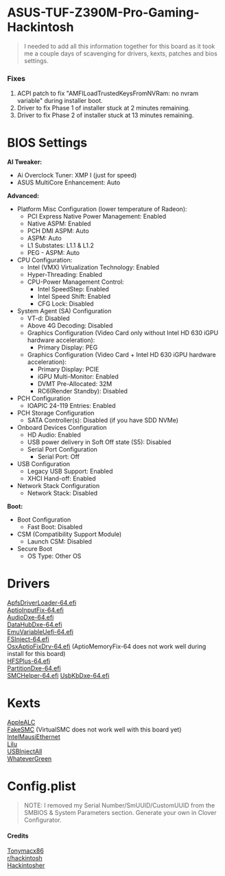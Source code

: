 # ASUS-TUF-Z390M-Pro-Gaming-Hackintosh

>I needed to add all this information together for this board as it took me a couple days of scavenging for drivers, kexts, patches and bios settings.  


### Fixes

1. ACPI patch to fix "AMFILoadTrustedKeysFromNVRam: no nvram variable" during installer boot.
2. Driver to fix Phase 1 of installer stuck at 2 minutes remaining.
3. Driver to fix Phase 2 of installer stuck at 13 minutes remaining.

# BIOS Settings

__AI Tweaker:__
  * Ai Overclock Tuner: XMP I (just for speed)
  * ASUS MultiCore Enhancement: Auto

__Advanced:__
  * Platform Misc Configuration (lower temperature of Radeon):
    * PCI Express Native Power Management: Enabled
    * Native ASPM: Enabled
    * PCH DMI ASPM: Auto
    * ASPM: Auto
    * L1 Substates: L1.1 & L1.2
    * PEG - ASPM: Auto
  * CPU Configuration:
    * Intel (VMX) Virtualization Technology: Enabled
    * Hyper-Threading: Enabled
    * CPU-Power Management Control:
      * Intel SpeedStep: Enabled
      * Intel Speed Shift: Enabled
      * CFG Lock: Disabled
  * System Agent (SA) Configuration
    * VT-d: Disabled
    * Above 4G Decoding: Disabled
    * Graphics Configuration (Video Card only without Intel HD 630 iGPU hardware acceleration):
      * Primary Display: PEG
    * Graphics Configuration (Video Card + Intel HD 630 iGPU hardware acceleration):
      * Primary Display: PCIE
      * iGPU Multi-Monitor: Enabled
      * DVMT Pre-Allocated: 32M
      * RC6(Render Standby): Disabled 
  * PCH Configuration
    * IOAPIC 24-119 Entries: Enabled
  * PCH Storage Configuration
    * SATA Controller(s): Disabled (if you have SDD NVMe)
  * Onboard Devices Configuration
    * HD Audio: Enabled
    * USB power delivery in Soft Off state (S5): Disabled
    * Serial Port Configuration
      * Serial Port: Off
  * USB Configuration
    * Legacy USB Support: Enabled
    * XHCI Hand-off: Enabled
  * Network Stack Configuration
    * Network Stack: Disabled

__Boot:__
  * Boot Configuration
    * Fast Boot: Disabled
  * CSM (Compatibility Support Module)
    * Launch CSM: Disabled
  * Secure Boot
    * OS Type: Other OS
    

# Drivers
[ApfsDriverLoader-64.efi](https://github.com/athlonreg/Clover_Build/tree/master/drivers64UEFI)  
[AptioInputFix-64.efi](https://github.com/athlonreg/Clover_Build/tree/master/drivers64UEFI)  
[AudioDxe-64.efi](https://github.com/athlonreg/Clover_Build/tree/master/drivers64UEFI)  
[DataHubDxe-64.efi](https://github.com/athlonreg/Clover_Build/tree/master/drivers64UEFI)  
[EmuVariableUefi-64.efi](https://github.com/athlonreg/Clover_Build/tree/master/drivers64UEFI)  
[FSInject-64.efi](https://github.com/athlonreg/Clover_Build/tree/master/drivers64UEFI)  
[OsxAptioFixDrv-64.efi](https://github.com/athlonreg/Clover_Build/tree/master/drivers64UEFI) (AptioMemoryFix-64 does not work well during install for this board)  
[HFSPlus-64.efi](https://github.com/athlonreg/Clover_Build/tree/master/drivers64UEFI)  
[PartitionDxe-64.efi](https://github.com/athlonreg/Clover_Build/tree/master/drivers64UEFI)  
[SMCHelper-64.efi](https://github.com/athlonreg/Clover_Build/tree/master/drivers64UEFI)
[UsbKbDxe-64.efi](https://github.com/athlonreg/Clover_Build/tree/master/drivers64UEFI)  

# Kexts
[AppleALC](https://github.com/acidanthera/AppleALC/releases)   
[FakeSMC](https://github.com/RehabMan/OS-X-FakeSMC-kozlek/releases) (VirtualSMC does not work well with this board yet)   
[IntelMausiEthernet](https://github.com/acidanthera/IntelMausi/releases)   
[Lilu](https://github.com/acidanthera/Lilu/releases)   
[USBInjectAll](https://bitbucket.org/RehabMan/os-x-usb-inject-all/downloads/)   
[WhateverGreen](https://github.com/acidanthera/WhateverGreen/releases)   

# Config.plist

>NOTE: I removed my Serial Number/SmUUID/CustomUUID from the SMBIOS & System Parameters section. Generate your own in Clover Configurator. 

#### Credits
[Tonymacx86](https://www.tonymacx86.com/)   
[r/hackintosh](https://www.reddit.com/r/hackintosh/)   
[Hackintosher](https://hackintosher.com/)

